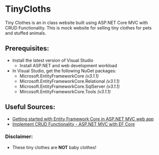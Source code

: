 # TinyCloths
Tiny Clothes is an in class website built using ASP.NET Core MVC with CRUD Functionality. 
This is mock website for selling tiny clothes for pets and stuffed animals.


## Prerequisites:
* Install the latest version of Visual Studio
  *  Install ASP.NET and web development workload 
* In Visual Studio, get the following NuGet packages:
  * Microsoft.EntityFrameworkCore *(v3.1.1)*
  * Microsoft.EntityFrameworkCore.Relational *(v3.1.1)*
  * Microsoft.EntityFrameworkCore.SqlServer *(v3.1.1)*
  * Mircosoft.EntityFrameworkCore.Tools *(v3.1.1)*
  
## Useful Sources:
* [Getting started with Entity Framework Core in ASP.NET MVC web app](https://docs.microsoft.com/en-us/aspnet/core/data/ef-mvc/intro?view=aspnetcore-3.1)
* [Implement CRUD Functionality - ASP.NET MVC with EF Core](https://docs.microsoft.com/en-us/aspnet/core/data/ef-mvc/crud?view=aspnetcore-3.1)

### Disclaimer:
* These tiny clothes are **NOT** baby clothes!
